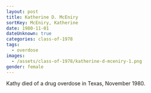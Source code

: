 ```yaml
---
layout: post
title: Katherine D. McEniry
sortKey: McEniry, Katherine
date: 1980-11-01
dateUnknown: true
categories: class-of-1978
tags:
  - overdose
images:
  - /assets/class-of-1978/katherine-d-mceniry-1.png
gender: female
---
```

Kathy died of a drug overdose in Texas, November 1980.
